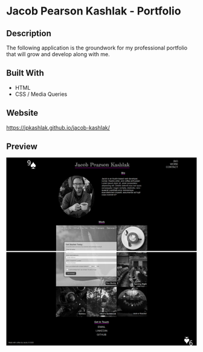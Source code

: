 # Jacob Pearson Kashlak - Portfolio

## Description
The following application is the groundwork for my professional portfolio that will grow and develop along with me.

## Built With
* HTML
* CSS / Media Queries

## Website
https://jpkashlak.github.io/jacob-kashlak/

## Preview
![Portfolio Top](/assets/images/preview1.png)
![Portfolio Bottom](/assets/images/preview2.png)